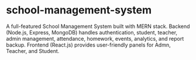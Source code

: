 # school-management-system
A full-featured School Management System built with MERN stack. Backend (Node.js, Express, MongoDB) handles authentication, student, teacher, admin management, attendance, homework, events, analytics, and report backup. Frontend (React.js) provides user-friendly panels for Admn, Teacher, and Student.
